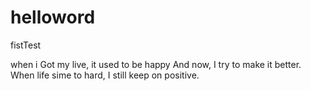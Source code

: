 # helloword
fistTest

when i Got my live, it used to be happy
And now, I try to make it better.
When life sime to hard, I still keep on positive.
